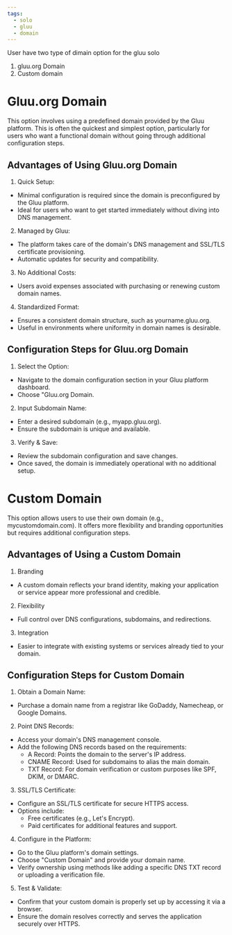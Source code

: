 ```yaml
---
tags:
  - solo
  - gluu
  - domain
---
```


User have two type of dimain option for the gluu solo  

1. gluu.org Domain
2. Custom domain

# Gluu.org Domain

This option involves using a predefined domain provided by the Gluu platform. 
This is often the quickest and simplest option, particularly for users who want 
a functional domain without going through additional configuration steps.

## Advantages of Using Gluu.org Domain

1. Quick Setup:

 * Minimal configuration is required since the domain is preconfigured by the Gluu platform.
 * Ideal for users who want to get started immediately without diving into DNS management.

2. Managed by Gluu:

 * The platform takes care of the domain's DNS management and SSL/TLS certificate provisioning.
 * Automatic updates for security and compatibility.

3. No Additional Costs:

 * Users avoid expenses associated with purchasing or renewing custom domain names.


4. Standardized Format:

 * Ensures a consistent domain structure, such as yourname.gluu.org.
 * Useful in environments where uniformity in domain names is desirable.


## Configuration Steps for Gluu.org Domain

1. Select the Option:

 * Navigate to the domain configuration section in your Gluu platform dashboard.
 * Choose "Gluu.org Domain.

2. Input Subdomain Name:

 * Enter a desired subdomain (e.g., myapp.gluu.org).
 * Ensure the subdomain is unique and available.

3. Verify & Save:

 * Review the subdomain configuration and save changes.
 * Once saved, the domain is immediately operational with no additional setup.


# Custom Domain

This option allows users to use their own domain (e.g., mycustomdomain.com). It offers more flexibility 
and branding opportunities but requires additional configuration steps.

## Advantages of Using a Custom Domain

1. Branding

 * A custom domain reflects your brand identity, making your application or service appear more professional and credible.

2. Flexibility

 * Full control over DNS configurations, subdomains, and redirections.

3. Integration

 * Easier to integrate with existing systems or services already tied to your domain.

 
 ## Configuration Steps for Custom Domain

1. Obtain a Domain Name:

 * Purchase a domain name from a registrar like GoDaddy, Namecheap, or Google Domains.


2. Point DNS Records:

 * Access your domain's DNS management console.
 * Add the following DNS records based on the requirements:
    * A Record: Points the domain to the server's IP address.
    * CNAME Record: Used for subdomains to alias the main domain.
    * TXT Record: For domain verification or custom purposes like SPF, DKIM, or DMARC.

3. SSL/TLS Certificate:

 * Configure an SSL/TLS certificate for secure HTTPS access.
 * Options include:
    * Free certificates (e.g., Let's Encrypt).
    * Paid certificates for additional features and support.

4. Configure in the Platform:

 * Go to the Gluu platform's domain settings.
 * Choose "Custom Domain" and provide your domain name.
 * Verify ownership using methods like adding a specific DNS TXT record or uploading a verification file.

5. Test & Validate:

 * Confirm that your custom domain is properly set up by accessing it via a browser.
 * Ensure the domain resolves correctly and serves the application securely over HTTPS.

